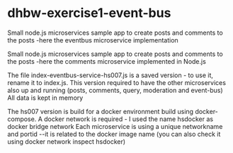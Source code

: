 # dhbw-exercise1-event-bus
Small node.js microservices sample app to create posts and comments to the posts -here the eventbus microservice implementation

Small node.js microservices sample app to create posts and comments to the posts -here the comments microservice implemented in Node.js

The file index-eventbus-service-hs007.js is a saved version - to use it, rename it to index.js. This version required to have the other microservices also up and running (posts, comments, query, moderation and event-bus) All data is kept in memory

The hs007 version is build for a docker environment build using docker-compose. A docker network is required - I used the name hsdocker as docker bridge network Each microservice is using a unique networkname and portid --it is related to the docker image name (you can also check it using docker network inspect hsdocker)
